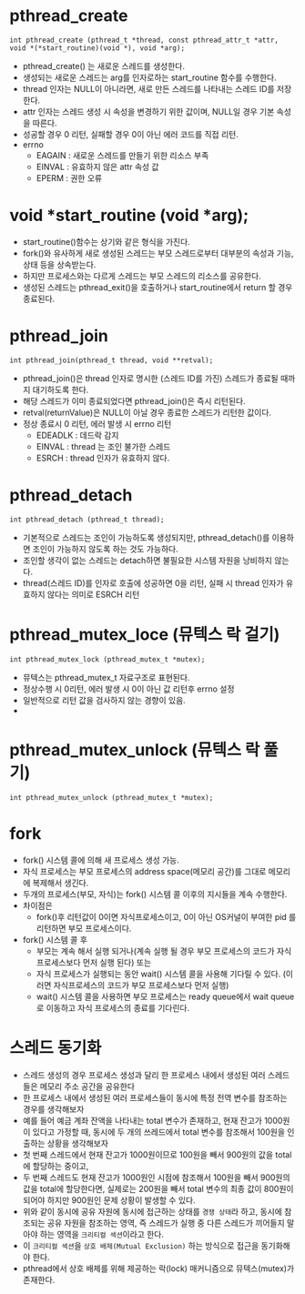 # pthread_create
```
int pthread_create (pthread_t *thread, const pthread_attr_t *attr, void *(*start_routine)(void *), void *arg);
```
- pthread_create() 는 새로운 스레드를 생성한다.
- 생성되는 새로운 스레드는 arg를 인자로하는 start_routine 함수를 수행한다.
- thread 인자는 NULL이 아니라면, 새로 만든 스레드를 나타내는 스레드 ID를 저장한다.
- attr 인자는 스레드 생성 시 속성을 변경하기 위한 값이며, NULL일 경우 기본 속성을 따른다.
- 성공할 경우 0 리턴, 실패할 경우 0이 아닌 에러 코드를 직접 리턴.
- errno
  - EAGAIN : 새로운 스레드를 만들기 위한 리소스 부족
  - EINVAL : 유효하지 않은 attr 속성 값
  - EPERM : 권한 오류 

# void *start_routine (void *arg);
- start_routine()함수는 상기와 같은 형식을 가진다.
- fork()와 유사하게 새로 생성된 스레드는 부모 스레드로부터 대부분의 속성과 기능, 상태 등을 상속받는다.
- 하지만 프로세스와는 다르게 스레드는 부모 스레드의 리소스를 공유한다.
- 생성된 스레드는 pthread_exit()을 호출하거나 start_routine에서 return 할 경우 종료된다.

# pthread_join
```
int pthread_join(pthread_t thread, void **retval);
```
- pthread_join()은 thread 인자로 명시한 (스레드 ID를 가진) 스레드가 종료될 때까지 대기하도록 한다.
- 해당 스레드가 이미 종료되었다면 pthread_join()은 즉시 리턴된다.
- retval(returnValue)은 NULL이 아닐 경우 종료한 스레드가 리턴한 값이다.
- 정상 종료시 0 리턴, 에러 발생 시 errno 리턴
  - EDEADLK : 데드락 감지
  - EINVAL : thread 는 조인 불가한 스레드
  - ESRCH : thread 인자가 유효하지 않다. 

# pthread_detach
```
int pthread_detach (pthread_t thread);
```
- 기본적으로 스레드는 조인이 가능하도록 생성되지만, pthread_detach()를 이용하면 조인이 가능하지 않도록 하는 것도 가능하다.
- 조인할 생각이 없는 스레드는 detach하면 불필요한 시스템 자원을 낭비하지 않는다.
- thread(스레드 ID)를 인자로 호출에 성공하면 0을 리턴, 실패 시 thread 인자가 유효하지 않다는 의미로 ESRCH 리턴

# pthread_mutex_loce (뮤텍스 락 걸기)
```
int pthread_mutex_lock (pthread_mutex_t *mutex);
```
- 뮤텍스는 pthread_mutex_t 자료구조로 표현된다.
- 정상수행 시 0리턴, 에러 발생 시 0이 아닌 값 리턴후 errno 설정
- 일반적으로 리턴 값을 검사하지 않는 경향이 있음.
- 
# pthread_mutex_unlock (뮤텍스 락 풀기)
```
int pthread_mutex_unlock (pthread_mutex_t *mutex);
```

# fork
- fork() 시스템 콜에 의해 새 프로세스 생성 가능.
- 자식 프로세스는 부모 프로세스의 address space(메모리 공간)를 그대로 메모리에 복제해서 생긴다.
- 두개의 프로세스(부모, 자식)는 fork() 시스템 콜 이후의 지시들을 계속 수행한다.
- 차이점은
  -  fork()후 리턴값이 0이면 자식프로세스이고, 0이 아닌 OS커널이 부여한 pid 를 리턴하면 부모 프로세스이다.
- fork() 시스템 콜 후
  - 부모는 계속 해서 실행 되거나(계속 실행 될 경우 부모 프로세스의 코드가 자식 프로세스보다 먼저 실행 된다) 또는
  - 자식 프로세스가 실행되는 동안 wait() 시스템 콜을 사용해 기다릴 수 있다. (이러면 자식프로세스의 코드가 부모 프로세스보다 먼저 실행)
  - wait() 시스템 콜을 사용하면 부모 프로세스는 ready queue에서 wait queue로 이동하고 자식 프로세스의 종료를 기다린다.


# 스레드 동기화
- 스레드 생성의 경우 프로세스 생성과 달리 한 프로세스 내에서 생성된 여러 스레드들은 메모리 주소 공간을 공유한다
- 한 프로세스 내에서 생성된 여러 프로세스들이 동시에 특정 전역 변수를 참조하는 경우를 생각해보자
- 예를 들어 예금 계좌 잔액을 나타내는 total 변수가 존재하고, 현재 잔고가 1000원이 있다고 가정할 때, 동시에 두 개의 쓰레드에서 total 변수를 참조해서 100원을 인출하는 상황을 생각해보자
- 첫 번째 스레드에서 현재 잔고가 1000원이므로 100원을 빼서 900원의 값을 total에 할당하는 중이고,
- 두 번째 스레드도 현재 잔고가 1000원인 시점에 참조해서 100원을 빼서 900원의 값을 total에 할당한다면, 실제로는 200원을 빼서 total 변수의 최종 값이 800원이 되어야 하지만 900원인 문제 상황이 발생할 수 있다.
- 위와 같이 동시에 공유 자원에 동시에 접근하는 상태를 `경쟁 상태`라 하고, 동시에 참조되는 공유 자원을 참조하는 영역, 즉 스레드가 실행 중 다른 스레드가 끼어들지 말아야 하는 영역을 `크리티컬 섹션`이라고 한다.
- 이 `크리티컬 섹션`을 `상호 배제(Mutual Exclusion)` 하는 방식으로 접근을 동기화해야 한다.
- pthread에서 상호 배제를 위해 제공하는 락(lock) 매커니즘으로 뮤텍스(mutex)가 존재한다.
